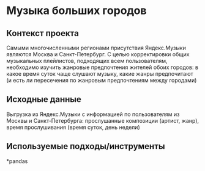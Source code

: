 # Музыка больших городов

## Контекст проекта
Самыми многочисленными регионами присутствия Яндекс.Музыки являются Москва и Санкт-Петербург. С целью корректировки общих музыкальных плейлистов, подходящих всем пользователям, необходимо изучить жанровые предпочтения жителей обоих городов: в какое время суток чаще слушают музыку, какие жанры предпочитают (и есть ли пересечения по жанровым предпочтениям между городами)

## Исходные данные
Выгрузка из Яндекс.Музыки с информацией по пользователям из Москвы и Санкт-Петербурга: прослушанные композиции (артист, жанр), время прослушивания (время суток, день недели)

## Используемые подходы/инструменты
  *pandas

